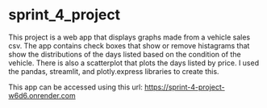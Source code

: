 # sprint_4_project
This project is a web app that displays graphs made from a vehicle sales csv. The app contains check boxes that show or remove histagrams that show the distributions of the days listed based on the condition of the vehicle. There is also a scatterplot that plots the days listed by price. I used the pandas, streamlit, and plotly.express libraries to create this.

This app can be accessed using this url: https://sprint-4-project-w6d6.onrender.com